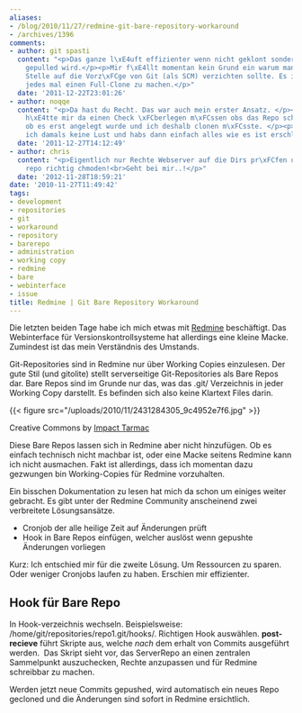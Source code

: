 ```yaml
---
aliases:
- /blog/2010/11/27/redmine-git-bare-repository-workaround
- /archives/1396
comments:
- author: git spasti
  content: "<p>Das ganze l\xE4uft effizienter wenn nicht geklont sondern lediglich
    gepulled wird.</p><p>Mir f\xE4llt momentan kein Grund ein warum man an dieser
    Stelle auf die Vorz\xFCge von Git (als SCM) verzichten sollte. Es ist nicht n\xF6tig
    jedes mal einen Full-Clone zu machen.</p>"
  date: '2011-12-22T23:01:26'
- author: noqqe
  content: "<p>Da hast du Recht. Das war auch mein erster Ansatz. </p><p>Aber ich
    h\xE4tte mir da einen Check \xFCberlegen m\xFCssen obs das Repo schon gibt oder
    ob es erst angelegt wurde und ich deshalb clonen m\xFCsste. </p><p>Darauf hatte
    ich damals keine Lust und habs dann einfach alles wie es ist erschlagen.</p>"
  date: '2011-12-27T14:12:49'
- author: chris
  content: "<p>Eigentlich nur Rechte Webserver auf die Dirs pr\xFCfen und ggf. bare
    repo richtig chmoden!<br>Geht bei mir..!</p>"
  date: '2012-11-28T18:59:21'
date: '2010-11-27T11:49:42'
tags:
- development
- repositories
- git
- workaround
- repository
- barerepo
- administration
- working copy
- redmine
- bare
- webinterface
- issue
title: Redmine | Git Bare Repository Workaround
---
```


Die letzten beiden Tage habe ich mich etwas mit
[Redmine](http://www.redmine.org/) beschäftigt. Das Webinterface für
Versionskontrollsysteme hat allerdings eine kleine Macke. Zumindest ist das
mein Verständnis des Umstands.

Git-Repositories sind in Redmine nur über Working Copies einzulesen. Der
gute Stil (und gitolite) stellt serverseitige Git-Repositories als Bare
Repos dar. Bare Repos sind im Grunde nur das, was das .git/ Verzeichnis in
jeder Working Copy darstellt. Es befinden sich also keine Klartext Files
darin.

{{< figure src="/uploads/2010/11/2431284305_9c4952e7f6.jpg" >}}

Creative Commons by [Impact Tarmac](http://www.flickr.com/photos/bbcolin/)

Diese Bare Repos lassen sich in Redmine aber nicht hinzufügen. Ob es
einfach technisch nicht machbar ist, oder eine Macke seitens Redmine kann
ich nicht ausmachen. Fakt ist allerdings, dass ich momentan dazu gezwungen
bin Working-Copies für Redmine vorzuhalten.

Ein bisschen Dokumentation zu lesen hat mich da schon um einiges weiter
gebracht. Es gibt unter der Redmine Community anscheinend zwei verbreitete
Lösungsansätze.

* Cronjob der alle heilige Zeit auf Änderungen prüft
* Hook in Bare Repos einfügen, welcher auslöst wenn gepushte Änderungen vorliegen

Kurz: Ich entschied mir für die zweite Lösung. Um Ressourcen zu sparen.
Oder weniger Cronjobs laufen zu haben. Erschien mir effizienter.

## Hook für Bare Repo

In Hook-verzeichnis wechseln. Beispielsweise:
/home/git/repositories/repo1.git/hooks/. Richtigen Hook auswählen.
**post-recieve** führt Skripte aus, welche _nach_ dem erhalt von Commits
ausgeführt werden.  Das Skript sieht vor, das ServerRepo an einen zentralen
Sammelpunkt auszuchecken, Rechte anzupassen und für Redmine schreibbar zu
machen.

Werden jetzt neue Commits gepushed, wird automatisch ein neues Repo
gecloned und die Änderungen sind sofort in Redmine ersichtlich.
